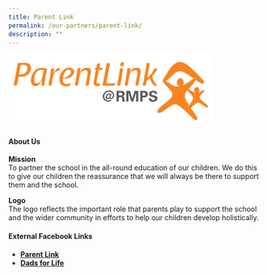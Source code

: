 ```yaml
---
title: Parent Link
permalink: /our-partners/parent-link/
description: ""
---
```

<img style="width: 80%;" src="/images/parentlink.png" />
<h4><strong>About Us</strong></h4>
<p><strong>Mission<br /></strong>To partner the school in the all-round education of our children. We do this to give our children the reassurance that we will always be there to support them and the school.</p>
<p><strong>Logo<br /></strong>The logo reflects the important role that parents play to support the school and the wider community in efforts to help our children develop holistically.</p>
<h4><strong>External Facebook Links</strong></h4>
<ul>
<li><strong><a href="https://www.facebook.com/parentlinkrmps/">Parent Link</a></strong></li>
<li><strong><a href="https://www.facebook.com/profile.php?id=100077651762488">Dads for Life</a></strong></li>
</ul>